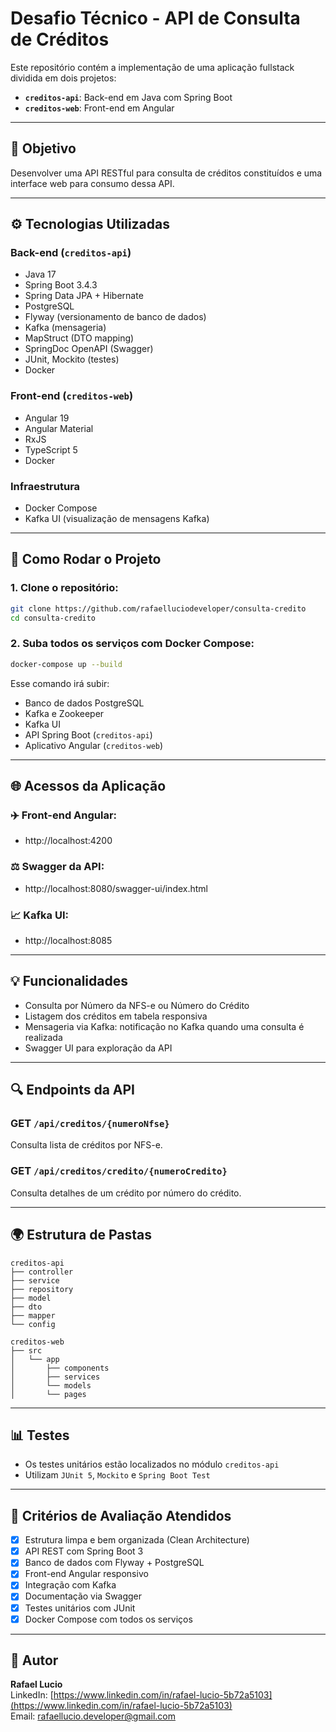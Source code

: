 # Desafio Técnico - API de Consulta de Créditos

Este repositório contém a implementação de uma aplicação fullstack dividida em dois projetos:
- **`creditos-api`**: Back-end em Java com Spring Boot
- **`creditos-web`**: Front-end em Angular

---

## 📅 Objetivo
Desenvolver uma API RESTful para consulta de créditos constituídos e uma interface web para consumo dessa API.

---

## ⚙️ Tecnologias Utilizadas

### Back-end (`creditos-api`)
- Java 17
- Spring Boot 3.4.3
- Spring Data JPA + Hibernate
- PostgreSQL
- Flyway (versionamento de banco de dados)
- Kafka (mensageria)
- MapStruct (DTO mapping)
- SpringDoc OpenAPI (Swagger)
- JUnit, Mockito (testes)
- Docker

### Front-end (`creditos-web`)
- Angular 19
- Angular Material
- RxJS
- TypeScript 5
- Docker

### Infraestrutura
- Docker Compose
- Kafka UI (visualização de mensagens Kafka)

---

## 🚀 Como Rodar o Projeto

### 1. Clone o repositório:
```bash
git clone https://github.com/rafaelluciodeveloper/consulta-credito
cd consulta-credito
```

### 2. Suba todos os serviços com Docker Compose:
```bash
docker-compose up --build
```

Esse comando irá subir:
- Banco de dados PostgreSQL
- Kafka e Zookeeper
- Kafka UI
- API Spring Boot (`creditos-api`)
- Aplicativo Angular (`creditos-web`)


---

## 🌐 Acessos da Aplicação

### ✈️ Front-end Angular:
- http://localhost:4200

### ⚖️ Swagger da API:
- http://localhost:8080/swagger-ui/index.html

### 📈 Kafka UI:
- http://localhost:8085

---

## 💡 Funcionalidades
- Consulta por Número da NFS-e ou Número do Crédito
- Listagem dos créditos em tabela responsiva
- Mensageria via Kafka: notificação no Kafka quando uma consulta é realizada
- Swagger UI para exploração da API

---

## 🔍 Endpoints da API

### GET `/api/creditos/{numeroNfse}`
Consulta lista de créditos por NFS-e.

### GET `/api/creditos/credito/{numeroCredito}`
Consulta detalhes de um crédito por número do crédito.

---

## 🌍 Estrutura de Pastas

```
creditos-api
├── controller
├── service
├── repository
├── model
├── dto
├── mapper
└── config

creditos-web
├── src
│   └── app
│       ├── components
│       ├── services
│       └── models
│       └── pages        
```

---

## 📊 Testes
- Os testes unitários estão localizados no módulo `creditos-api`
- Utilizam `JUnit 5`, `Mockito` e `Spring Boot Test`

---

## 💼 Critérios de Avaliação Atendidos
- [x] Estrutura limpa e bem organizada (Clean Architecture)
- [x] API REST com Spring Boot 3
- [x] Banco de dados com Flyway + PostgreSQL
- [x] Front-end Angular responsivo
- [x] Integração com Kafka
- [x] Documentação via Swagger
- [x] Testes unitários com JUnit
- [x] Docker Compose com todos os serviços

---

## 🚪 Autor
**Rafael Lucio**  
LinkedIn: [https://www.linkedin.com/in/rafael-lucio-5b72a5103](https://www.linkedin.com/in/rafael-lucio-5b72a5103)  
Email: rafaellucio.developer@gmail.com

